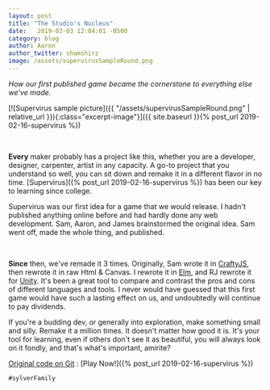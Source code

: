 ```yaml
---
layout: post
title: "The Studio's Nucleus"
date:   2019-03-03 12:04:01 -0500
category: blog
author: Aaron
author_twitter: shamshirz
image: /assets/supervirusSampleRound.png
---
```


<!-- First Para is used as the Excerpt -->
_How our first published game became the cornerstone to everything else we've made._
<!-- Image and link…not 100%-->
[![Supervirus sample picture]({{ "/assets/supervirusSampleRound.png" | relative_url }}){:class="excerpt-image"}]({{ site.baseurl }}{% post_url 2019-02-16-supervirus %})
<!-- End Excerpt -->

<br>

**Every** maker probably has a project like this, whether you are a developer, designer, carpenter, artist in any capacity. A go-to project that you understand so well, you can sit down and remake it in a different flavor in no time. [Supervirus]({% post_url 2019-02-16-supervirus %}) has been our key to learning since college.

Supervirus was our first idea for a game that we would release. I hadn't published anything online before and had hardly done any web development. Sam, Aaron, and James brainstormed the original idea. Sam went off, made the whole thing, and published.

<br>

**Since** then, we've remade it 3 times. Originally, Sam wrote it in [CraftyJS](http://craftyjs.com/), then rewrote it in raw Html & Canvas. I rewrote it in [Elm](https://elm-lang.org/), and RJ rewrote it for [Unity](https://unity3d.com/). It's been a great tool to compare and contrast the pros and cons of different languages and tools. I never would have guessed that this first game would have such a lasting effect on us, and undoubtedly will continue to pay dividends.


If you're a budding dev, or generally into exploration, make something small and silly. Remake it a million times. It doesn't matter how good it is. It's your tool for learning, even if others don't see it as beautiful, you will always look on it fondly, and that's what's important, amirite?

[Original code on Git](https://github.com/SylverStudios/Supervirus) : [Play Now!]({% post_url 2019-02-16-supervirus %})

`#sylverFamily`
